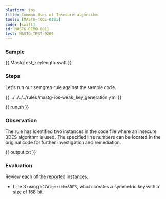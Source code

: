 ```yaml
---
platform: ios
title: Common Uses of Insecure algorithm
tools: [MASTG-TOOL-0105]
code: [swift]
id: MASTG-DEMO-0011
test: MASTG-TEST-0209
---
```


### Sample

{{ MastgTest_keylength.swift }}

### Steps

Let's run our semgrep rule against the sample code.

{{ ../../../../rules/mastg-ios-weak_key_generation.yml }}

{{ run.sh }}

### Observation

The rule has identified two instances in the code file where an insecure 3DES algorithm is used. The specified line numbers can be located in the original code for further investigation and remediation.

{{ output.txt }}

### Evaluation

Review each of the reported instances.

- Line 3 using `kCCAlgorithm3DES`, which creates a symmetric key with a size of 168 bit.
